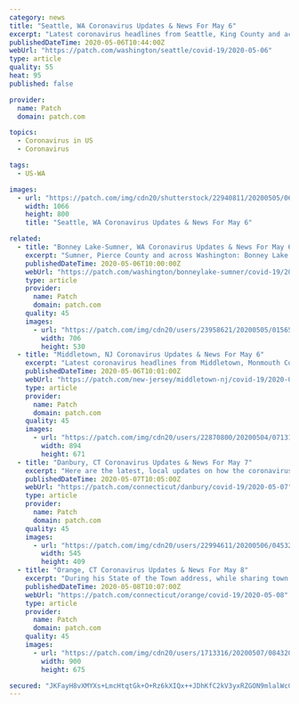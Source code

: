 ```yaml
---
category: news
title: "Seattle, WA Coronavirus Updates & News For May 6"
excerpt: "Latest coronavirus headlines from Seattle, King County and across Washington: Washington Forecasts Billions In Lost Revenue Due To Coronavirus; King County Sheriff's Office Employee Dies From Coronavirus;"
publishedDateTime: 2020-05-06T10:44:00Z
webUrl: "https://patch.com/washington/seattle/covid-19/2020-05-06"
type: article
quality: 55
heat: 95
published: false

provider:
  name: Patch
  domain: patch.com

topics:
  - Coronavirus in US
  - Coronavirus

tags:
  - US-WA

images:
  - url: "https://patch.com/img/cdn20/shutterstock/22940811/20200505/063557/styles/patch_image/public/shutterstock-158491385___05183341151.jpg"
    width: 1066
    height: 800
    title: "Seattle, WA Coronavirus Updates & News For May 6"

related:
  - title: "Bonney Lake-Sumner, WA Coronavirus Updates & News For May 6"
    excerpt: "Sumner, Pierce County and across Washington: Bonney Lake Launches Fundraiser To Gather $25,000 For Food Bank; Coronavirus In Pierce County: 24 New Cases, 2 More Deaths; Washington Forecasts Billions In Lost Revenue Due To Coronavirus;"
    publishedDateTime: 2020-05-06T10:00:00Z
    webUrl: "https://patch.com/washington/bonneylake-sumner/covid-19/2020-05-06"
    type: article
    provider:
      name: Patch
      domain: patch.com
    quality: 45
    images:
      - url: "https://patch.com/img/cdn20/users/23958621/20200505/015653/styles/patch_image/public/food-delivery___05135625879.jpg"
        width: 706
        height: 530
  - title: "Middletown, NJ Coronavirus Updates & News For May 6"
    excerpt: "Latest coronavirus headlines from Middletown, Monmouth County and across New Jersey: Keyport Eatery Broke Liquor Laws By Selling Homemade Sangria: AG; My Girlfriend, A Bayshore Nurse, Is My COVID Hero;"
    publishedDateTime: 2020-05-06T10:01:00Z
    webUrl: "https://patch.com/new-jersey/middletown-nj/covid-19/2020-05-06"
    type: article
    provider:
      name: Patch
      domain: patch.com
    quality: 45
    images:
      - url: "https://patch.com/img/cdn20/users/22870800/20200504/071318/styles/patch_image/public/oldglorykeyport___04191309993.jpg"
        width: 894
        height: 671
  - title: "Danbury, CT Coronavirus Updates & News For May 7"
    excerpt: "Here are the latest, local updates on how the coronavirus outbreak is impacting Danbury. In Connecticut, there were another 85 coronavirus-related deaths and 374 positive cases out of 2,804 tests. (Shutterstock) DANBURY, CT — Two more Danbury residents died from COVID-19 in the last 24 hours, Mayor Mark Boughton reported during his nightly ..."
    publishedDateTime: 2020-05-07T10:05:00Z
    webUrl: "https://patch.com/connecticut/danbury/covid-19/2020-05-07"
    type: article
    provider:
      name: Patch
      domain: patch.com
    quality: 45
    images:
      - url: "https://patch.com/img/cdn20/users/22994611/20200506/045323/styles/patch_image/public/coronavirus-bio-09___06164504733.jpg"
        width: 545
        height: 409
  - title: "Orange, CT Coronavirus Updates & News For May 8"
    excerpt: "During his State of the Town address, while sharing town efforts to mitigate impact of COVID-19, the mayor said his father tested positive. Then-candidate for mayor Joseph A. Carfora with his father Al Carfora Jr., on Election Day. (Photo courtesy of Al Carfora) Gov. Ned Lamont signed a new executive order that will make it much easier for ..."
    publishedDateTime: 2020-05-08T10:07:00Z
    webUrl: "https://patch.com/connecticut/orange/covid-19/2020-05-08"
    type: article
    provider:
      name: Patch
      domain: patch.com
    quality: 45
    images:
      - url: "https://patch.com/img/cdn20/users/1713316/20200507/084320/styles/patch_image/public/al-carfora-jr-and-mayor-joseph-a-carfora___07201729586.jpg"
        width: 900
        height: 675

secured: "JKFayH8vXMYXs+LmcHtqtGk+O+Rz6kXIQx++JDhKfC2kV3yxRZGON9mlalWcGhbeJiKOO+yMfzwWgsPMnv9HmvunGom3IUVzfA7rTonrRlF6k4pRPcPyENBmpzuzNuSpU+beHkmRXO3XF70siGSyBjAYB6hK2mC3DOOKJqXx6RRONXTHTvLoZuN3jIlCABzxAPSnDykACsdIHenq+PzIr0accd85ZdaGWflJty7rHSzs5wpDDyYQLmkkPXPLMFmC01W3FJ2xWRmz5rzKTJAxVJoA58nJZIj5IZPoINYKtvHaVE4G9eQ/OmzErO67NxIvNwOyk+tiCOZlpxzeccTvsiEZOZH1fg4I0YpPqakb96Blu6SoI5KF+p7lwveCXaSRF61s13UQgTNOG93GmryzxpeXhjeN5i9jX0hivpAyHigx/d7Fbaiwct0CVPMQq0YmnpLoMdkulaZ0OJsHNTsCB5MMNDgvu2BrwOxy4GLm1ZQ=;8/yeMavp4ZO84C+Hrqi82w=="
---
```


